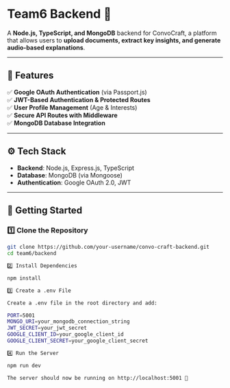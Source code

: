 # **Team6 Backend** 🚀  
A **Node.js, TypeScript, and MongoDB** backend for ConvoCraft, a platform that allows users to **upload documents, extract key insights, and generate audio-based explanations**.

---

## **📌 Features**
✅ **Google OAuth Authentication** (via Passport.js)  
✅ **JWT-Based Authentication & Protected Routes**  
✅ **User Profile Management** (Age & Interests)  
✅ **Secure API Routes with Middleware**  
✅ **MongoDB Database Integration**  

---

## **⚙️ Tech Stack**
- **Backend**: Node.js, Express.js, TypeScript
- **Database**: MongoDB (via Mongoose)
- **Authentication**: Google OAuth 2.0, JWT


---

## **🚀 Getting Started**
### **1️⃣ Clone the Repository**
```sh
git clone https://github.com/your-username/convo-craft-backend.git
cd team6/backend

2️⃣ Install Dependencies

npm install

3️⃣ Create a .env File

Create a .env file in the root directory and add:

PORT=5001
MONGO_URI=your_mongodb_connection_string
JWT_SECRET=your_jwt_secret
GOOGLE_CLIENT_ID=your_google_client_id
GOOGLE_CLIENT_SECRET=your_google_client_secret

4️⃣ Run the Server

npm run dev

The server should now be running on http://localhost:5001 🚀

